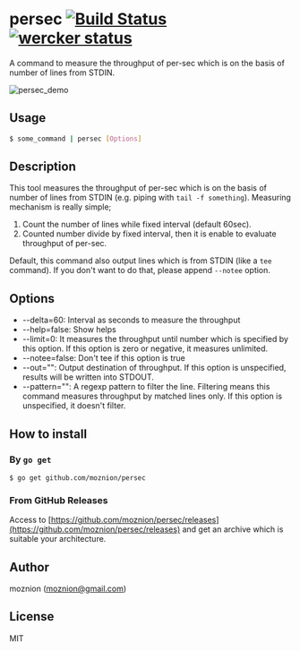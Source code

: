 persec [![Build Status](https://travis-ci.org/moznion/persec.svg?branch=master)](https://travis-ci.org/moznion/persec) [![wercker status](https://app.wercker.com/status/58831f8aea401a8e2209351e359988f8/s/master "wercker status")](https://app.wercker.com/project/bykey/58831f8aea401a8e2209351e359988f8)
==

A command to measure the throughput of per-sec which is on the basis of number of lines from STDIN.

![persec_demo](https://dl.dropboxusercontent.com/u/14832699/persec.gif)

Usage
--

```sh
$ some_command | persec [Options]
```

Description
--

This tool measures the throughput of per-sec which is on the basis of number of lines from STDIN (e.g. piping with `tail -f something`).
Measuring mechanism is really simple;

1. Count the number of lines while fixed interval (default 60sec).
2. Counted number divide by fixed interval, then it is enable to evaluate throughput of per-sec.

Default, this command also output lines which is from STDIN (like a `tee` command).
If you don't want to do that, please append `--notee` option.

Options
--

-  --delta=60: Interval as seconds to measure the throughput
-  --help=false: Show helps
-  --limit=0: It measures the throughput until number which is specified by this option. If this option is zero or negative, it measures unlimited.
-  --notee=false: Don't tee if this option is true
-  --out="": Output destination of throughput. If this option is unspecified, results will be written into STDOUT.
-  --pattern="": A regexp pattern to filter the line. Filtering means this command measures throughput by matched lines only. If this option is unspecified, it doesn't filter.

How to install
--

### By `go get`

```
$ go get github.com/moznion/persec
```

### From GitHub Releases

Access to [https://github.com/moznion/persec/releases](https://github.com/moznion/persec/releases)
and get an archive which is suitable your architecture.

Author
--

moznion (<moznion@gmail.com>)

License
--

MIT

